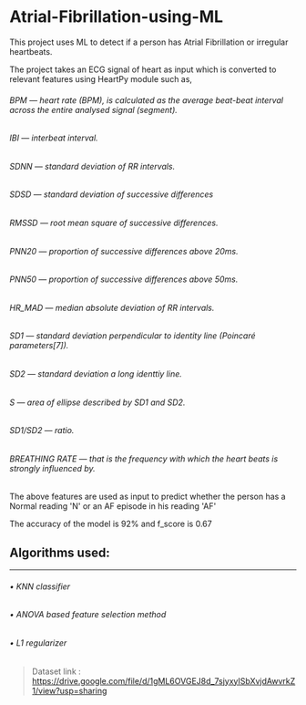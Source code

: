 # Atrial-Fibrillation-using-ML
This project uses ML to detect if a person has Atrial Fibrillation or irregular heartbeats.

The project takes an ECG signal of heart as input which is converted to relevant features using HeartPy module such as,
###### BPM — heart rate (BPM), is calculated as the average beat-beat interval across the entire analysed signal (segment).
###### IBI — interbeat interval.
###### SDNN — standard deviation of RR intervals.
###### SDSD — standard deviation of successive differences
###### RMSSD — root mean square of successive differences.
###### PNN20 — proportion of successive differences above 20ms.
###### PNN50 — proportion of successive differences above 50ms.
###### HR_MAD — median absolute deviation of RR intervals.
###### SD1 — standard deviation perpendicular to identity line (Poincaré parameters[7]).
###### SD2 — standard deviation a long identtiy line.
###### S — area of ellipse described by SD1 and SD2.
###### SD1/SD2 — ratio.
###### BREATHING RATE — that is the frequency with which the heart beats is strongly influenced by.

The above features are used as input to predict whether the person has a Normal reading 'N' or an AF episode in his reading 'AF'

The accuracy of the model is 92% and f_score is 0.67

## Algorithms used:
----------------
###### • KNN classifier
###### • ANOVA based feature selection method
###### • L1 regularizer

> Dataset link : https://drive.google.com/file/d/1gML6OVGEJ8d_7sjyxyISbXvjdAwvrkZ1/view?usp=sharing
